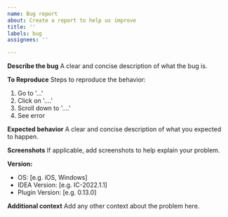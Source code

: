 ```yaml
---
name: Bug report
about: Create a report to help us improve
title: ''
labels: bug
assignees: ''

---
```


**Describe the bug**
A clear and concise description of what the bug is.

**To Reproduce**
Steps to reproduce the behavior:
1. Go to '...'
2. Click on '....'
3. Scroll down to '....'
4. See error

**Expected behavior**
A clear and concise description of what you expected to happen.

**Screenshots**
If applicable, add screenshots to help explain your problem.

**Version:**
 - OS: [e.g. iOS, Windows]
 - IDEA Version: [e.g. IC-2022.1.1]
 - Plugin Version: [e.g. 0.13.0]

**Additional context**
Add any other context about the problem here.
